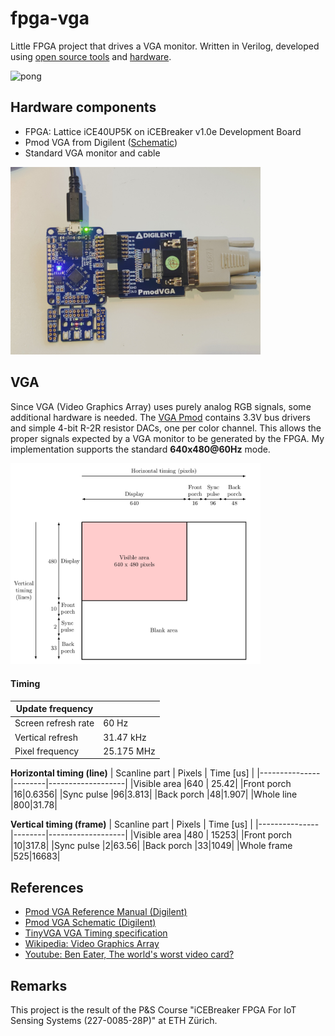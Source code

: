 # fpga-vga
Little FPGA project that drives a VGA monitor.
Written in Verilog, developed using [open source tools](https://github.com/FPGAwars/apio) and [hardware](https://icebreaker-fpga.org/).

![pong](docs/pong.gif)
## Hardware components
- FPGA: Lattice iCE40UP5K on iCEBreaker v1.0e Development Board
- Pmod VGA from Digilent ([Schematic](https://digilent.com/reference/_media/reference/pmod/pmodvga/pmodvga_sch.pdf))
- Standard VGA monitor and cable
<img src="https://github.com/stgloorious/fpga-vga/blob/master/docs/hardware.jpg" width="400" />

## VGA
Since VGA (Video Graphics Array) uses purely analog RGB signals, 
some additional hardware is needed. The [VGA Pmod](https://digilent.com/reference/_media/reference/pmod/pmodvga/pmodvga_rm.pdf)
contains 3.3V bus drivers and simple 4-bit R-2R resistor DACs, one per
color channel. This allows the proper signals expected by a VGA monitor to 
be generated by the FPGA. My implementation supports the standard 
**640x480@60Hz** mode.

<img src="https://github.com/stgloorious/fpga-vga/blob/master/docs/figures/signals.png" width="400" />


#### Timing
|Update frequency      | |
|---------------------|-------|
| Screen refresh rate | 60 Hz |
| Vertical refresh    | 31.47 kHz |
| Pixel frequency     | 25.175 MHz |

**Horizontal timing (line)**
| Scanline part | Pixels | Time [us] |
|---------------|--------|-------------------| 
|Visible area		|640		| 25.42|
|Front porch		|16|0.6356|
|Sync pulse     |96|3.813|
|Back porch			|48|1.907|
|Whole line			|800|31.78|

**Vertical timing (frame)**
| Scanline part | Pixels | Time [us] |
|---------------|--------|-------------------| 
|Visible area		|480		| 15253|
|Front porch		|10|317.8|
|Sync pulse     |2|63.56|
|Back porch			|33|1049|
|Whole frame			|525|16683|

## References 
- [Pmod VGA Reference Manual (Digilent)](https://digilent.com/reference/_media/reference/pmod/pmodvga/pmodvga_rm.pdf)
- [Pmod VGA Schematic (Digilent)](https://digilent.com/reference/_media/reference/pmod/pmodvga/pmodvga_sch.pdf)
- [TinyVGA VGA Timing specification](http://www.tinyvga.com/vga-timing/640x480@60Hz)
- [Wikipedia: Video Graphics Array](https://en.wikipedia.org/wiki/Video_Graphics_Array)
- [Youtube: Ben Eater, The world's worst video card?](https://www.youtube.com/watch?v=l7rce6IQDWs)
## Remarks
This project is the result of the P&S Course "iCEBreaker FPGA For IoT Sensing Systems (227-0085-28P)" at ETH Zürich.
